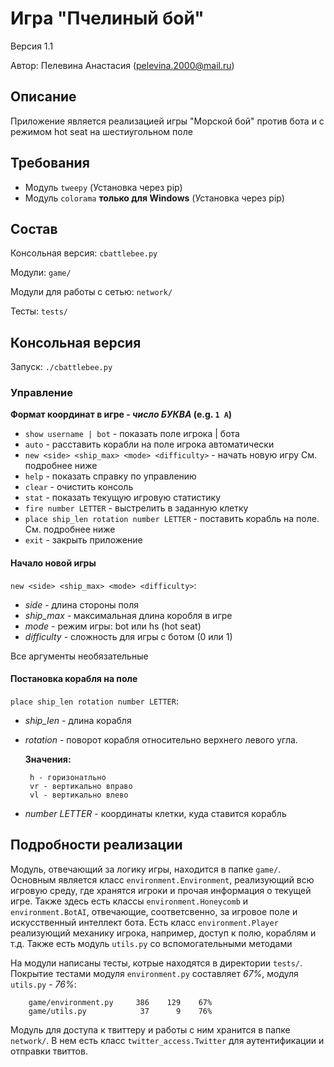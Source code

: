 # Игра "Пчелиный бой"

Версия 1.1

Автор: Пелевина Анастасия (pelevina.2000@mail.ru)

## Описание

Приложение является реализацией игры "Морской бой" против бота и с режимом 
hot seat на шестиугольном поле

## Требования

* Модуль `tweepy` (Установка через pip)
* Модуль `colorama` __только для Windows__ (Установка через pip)

## Состав

Консольная версия: `cbattlebee.py`

Модули: `game/`

Модули для работы с сетью: `network/`

Тесты: `tests/`

## Консольная версия

Запуск: `./cbattlebee.py`

### Управление

__Формат координат в игре - *число БУКВА* (e.g. `1 A`)__

* `show username | bot` - показать поле игрока | бота
* `auto` - расставить корабли на поле игрока автоматически
* `new <side> <ship_max> <mode> <difficulty>` - начать новую игру См. подробнее ниже
* `help` - показать справку по управлению
* `clear` - очистить консоль
* `stat` - показать текущую игровую статистику
* `fire number LETTER` - выстрелить в заданную клетку
* `place ship_len rotation number LETTER` - поставить корабль на поле. См. подробнее ниже
* `exit` - закрыть приложение

#### Начало новой игры
`new <side> <ship_max> <mode> <difficulty>`:

- *side* - длина стороны поля
- *ship_max* - максимальная длина коробля в игре
- *mode* - режим игры: bot или hs (hot seat)
- *difficulty* - сложность для игры с ботом (0 или 1)

Все аргументы необязательные

#### Постановка корабля на поле
 `place ship_len rotation number LETTER`:
 - *ship_len* - длина корабля
 - *rotation* - поворот корабля относительно верхнего левого угла. 
 
    __Значения:__
     
        h - горизонатльно
        vr - вертикально вправо
        vl - вертикально влево

 - *number LETTER* - координаты клетки, куда ставится корабль

## Подробности реализации

Модуль, отвечающий за логику игры, находится в папке `game/`. Основным является класс 
`environment.Environment`, реализующий всю игровую среду, где хранятся игроки и 
прочая информация о текущей игре. Также здесь есть классы `environment.Honeycomb` 
и `environment.BotAI`, отвечающие, соответсвенно, за игровое поле и 
искусственный интеллект бота. Есть класс `environment.Player` реализующий механику игрока, 
например, доступ к полю, кораблям и т.д. Также есть модуль `utils.py` со вспомогательными методами

На модули написаны тесты, котрые находятся в директории `tests/`. Покрытие тестами модуля 
`environment.py` составляет *67%*, модуля `utils.py` - *76%*:

        game/environment.py     386    129    67%
        game/utils.py            37      9    76%


Модуль для доступа к твиттеру и работы с ним хранится 
в папке `network/`. В нем есть класс `twitter_access.Twitter` для аутентификации и 
отправки твиттов.
